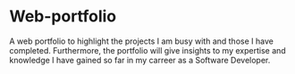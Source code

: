 # Web-portfolio
A web portfolio to highlight the projects I am busy with and those I have completed. Furthermore, the portfolio will give insights to my expertise and knowledge I have gained so far in my carreer as a Software Developer.  
